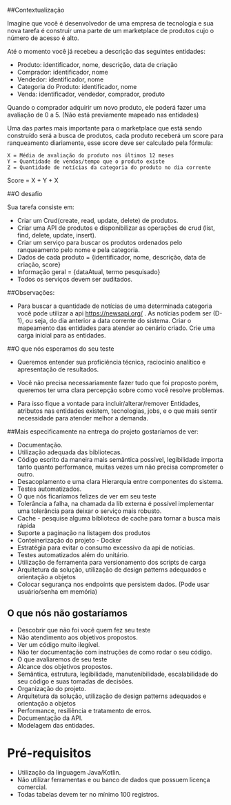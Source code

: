 ##Contextualização

Imagine que você é desenvolvedor de uma empresa de tecnologia e sua nova tarefa é construir uma parte de um marketplace de produtos cujo o número de acesso é alto.

Até o momento você já recebeu a descrição das seguintes entidades:

- Produto: identificador, nome, descrição, data de criação
- Comprador: identificador, nome
- Vendedor: identificador, nome
- Categoria do Produto: identificador, nome
- Venda: identificador, vendedor, comprador, produto

Quando o comprador adquirir um novo produto, ele poderá fazer uma avaliação de 0 a 5. (Não está previamente mapeado nas entidades)

Uma das partes mais importante para o marketplace que está sendo construído será a busca de produtos, cada produto receberá um score para ranqueamento diariamente, esse score deve ser calculado pela fórmula:

 	X = Média de avaliação do produto nos últimos 12 meses
	Y = Quantidade de vendas/tempo que o produto existe
    Z = Quantidade de notícias da categoria do produto no dia corrente

Score = X + Y + X

##O desafio

Sua tarefa consiste em:

- Criar um Crud(create, read, update, delete) de produtos.
- Criar uma API de produtos e disponibilizar as operações de crud (list, find, delete, update, insert).
- Criar um serviço para buscar os produtos ordenados pelo ranqueamento pelo nome e pela categoria.
- Dados de cada produto = {identificador, nome, descrição, data de criação, score}
- Informação geral = {dataAtual, termo pesquisado}
- Todos os serviços devem ser auditados.

##Observações:
-   Para buscar a quantidade de notícias de uma determinada categoria você pode utilizar a api https://newsapi.org/ . As notícias podem ser (D-1), ou seja, do dia anterior a data corrente do sistema.
Criar o mapeamento das entidades para atender ao cenário criado.
Crie uma carga inicial para as entidades.
	
##O que nós esperamos do seu teste
- Queremos entender sua proficiência técnica, raciocínio analítico e apresentação de resultados. 

- Você não precisa necessariamente fazer tudo que foi proposto porém, queremos ter uma clara percepção sobre como você resolve problemas.

- Para isso fique a vontade para incluir/alterar/remover Entidades, atributos nas entidades existem, tecnologias, jobs, e o que mais sentir necessidade para atender melhor a demanda.

##Mais especificamente na entrega do projeto gostaríamos de ver:

- Documentação.
- Utilização adequada das bibliotecas.
- Código escrito da maneira mais semântica possível, legibilidade importa tanto quanto performance, muitas vezes um não precisa comprometer o outro.
- Desacoplamento e uma clara Hierarquia entre componentes do sistema.
- Testes automatizados.
- O que nós ficaríamos felizes de ver em seu teste
- Tolerância a falha, na chamada da lib externa é possível implementar uma tolerância para deixar o serviço mais robusto.
- Cache - pesquise alguma biblioteca de cache para tornar a busca mais rápida
- Suporte a paginação na listagem dos produtos
- Conteinerização do projeto - Docker
- Estratégia para evitar o consumo excessivo da api de notícias.
- Testes automatizados além do unitário.
- Utilização de ferramenta para versionamento dos scripts de carga
- Arquitetura da solução, utilização de design patterns adequados e orientação a objetos
- Colocar segurança nos endpoints que persistem dados. (Pode usar usuário/senha em memória)


## O que nós não gostaríamos
- Descobrir que não foi você quem fez seu teste
- Não atendimento aos objetivos propostos.
- Ver um código muito ilegível.
- Não ter documentação com instruções de como rodar o seu código.
- O que avaliaremos de seu teste
- Alcance dos objetivos propostos.
- Semântica, estrutura, legibilidade, manutenibilidade, escalabilidade do seu código e suas tomadas de decisões.
- Organização do projeto.
- Arquitetura da solução, utilização de design patterns adequados e orientação a objetos
- Performance, resiliência e tratamento de erros.
- Documentação da API.
- Modelagem das entidades.


# Pré-requisitos
- Utilização da linguagem Java/Kotlin.
- Não utilizar ferramentas e ou banco de dados que possuem licença comercial.
- Todas tabelas devem ter no mínimo 100 registros.
